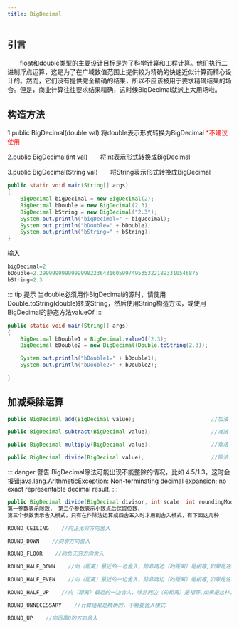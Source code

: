 ```yaml
---
title: BigDecimal
---
```


## 引言
　　float和double类型的主要设计目标是为了科学计算和工程计算。他们执行二进制浮点运算，这是为了在广域数值范围上提供较为精确的快速近似计算而精心设计的。然而，它们没有提供完全精确的结果，所以不应该被用于要求精确结果的场合。但是，商业计算往往要求结果精确，这时候BigDecimal就派上大用场啦。


## 构造方法
1.public BigDecimal(double val)    将double表示形式转换为BigDecimal <font color=red>*不建议使用</font> 

2.public BigDecimal(int val)　　将int表示形式转换成BigDecimal

3.public BigDecimal(String val)　　将String表示形式转换成BigDecimal

``` java
public static void main(String[] args)
{
    BigDecimal bigDecimal = new BigDecimal(2);
    BigDecimal bDouble = new BigDecimal(2.3);
    BigDecimal bString = new BigDecimal("2.3");
    System.out.println("bigDecimal=" + bigDecimal);
    System.out.println("bDouble=" + bDouble);
    System.out.println("bString=" + bString);
}
```
输入
``` java
bigDecimal=2
bDouble=2.29999999999999982236431605997495353221893310546875
bString=2.3
```

::: tip 提示
当double必须用作BigDecimal的源时，请使用Double.toString(double)转成String，然后使用String构造方法，或使用BigDecimal的静态方法valueOf
:::

``` java
public static void main(String[] args)
{
    BigDecimal bDouble1 = BigDecimal.valueOf(2.3);
    BigDecimal bDouble2 = new BigDecimal(Double.toString(2.3));

    System.out.println("bDouble1=" + bDouble1);
    System.out.println("bDouble2=" + bDouble2);
    
}
```
##  加减乘除运算
``` java
public BigDecimal add(BigDecimal value);                        //加法

public BigDecimal subtract(BigDecimal value);                   //减法 

public BigDecimal multiply(BigDecimal value);                   //乘法

public BigDecimal divide(BigDecimal value);                     //除法
```
::: danger 警告
BigDecimal除法可能出现不能整除的情况，比如 4.5/1.3，这时会报错java.lang.ArithmeticException: Non-terminating decimal expansion; no exact representable decimal result.
:::

``` java
public BigDecimal divide(BigDecimal divisor, int scale, int roundingMode) 
第一参数表示除数， 第二个参数表示小数点后保留位数，
第三个参数表示舍入模式，只有在作除法运算或四舍五入时才用到舍入模式，有下面这几种

ROUND_CEILING    //向正无穷方向舍入

ROUND_DOWN    //向零方向舍入

ROUND_FLOOR    //向负无穷方向舍入

ROUND_HALF_DOWN    //向（距离）最近的一边舍入，除非两边（的距离）是相等,如果是这样，向下舍入, 例如1.55 保留一位小数结果为1.5

ROUND_HALF_EVEN    //向（距离）最近的一边舍入，除非两边（的距离）是相等,如果是这样，如果保留位数是奇数，使用ROUND_HALF_UP，如果是偶数，使用ROUND_HALF_DOWN

ROUND_HALF_UP    //向（距离）最近的一边舍入，除非两边（的距离）是相等,如果是这样，向上舍入, 1.55保留一位小数结果为1.6

ROUND_UNNECESSARY    //计算结果是精确的，不需要舍入模式

ROUND_UP    //向远离0的方向舍入
```
